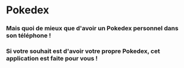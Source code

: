 # Pokedex

### Mais quoi de mieux que d'avoir un Pokedex personnel dans son téléphone !
### Si votre souhait est d'avoir votre propre Pokedex, cet application est faite pour vous !

